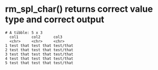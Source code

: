 # rm_spl_char() returns correct value type and correct output

    # A tibble: 5 x 3
      col1      col2      col3     
      <chr>     <chr>     <chr>    
    1 test that test that test/that
    2 test that test that test/that
    3 test that test that test/that
    4 test that test that test/that
    5 test that test that test/that

